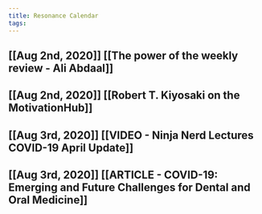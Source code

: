 ```yaml
---
title: Resonance Calendar
tags:
---
```


## [[Aug 2nd, 2020]] [[The power of the weekly review - Ali Abdaal]] 
## [[Aug 2nd, 2020]] [[Robert T. Kiyosaki on the MotivationHub]]
## [[Aug 3rd, 2020]] [[VIDEO - Ninja Nerd Lectures COVID-19 April Update]]
## [[Aug 3rd, 2020]] [[ARTICLE - COVID-19: Emerging and Future Challenges for Dental and Oral Medicine]]
